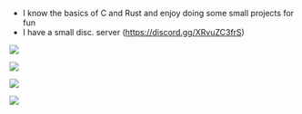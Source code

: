 - I know the basics of C and Rust and enjoy doing some small projects for fun
- I have a small disc. server (https://discord.gg/XRvuZC3frS)

![](http://github-profile-summary-cards.vercel.app/api/cards/stats?username=arthurbacci&theme=nord_dark) 

![](http://github-profile-summary-cards.vercel.app/api/cards/profile-details?username=arthurbacci&theme=nord_dark)

![](http://github-profile-summary-cards.vercel.app/api/cards/repos-per-language?username=arthurbacci&theme=nord_dark) 

![](http://github-profile-summary-cards.vercel.app/api/cards/most-commit-language?username=arthurbacci&theme=nord_dark)
